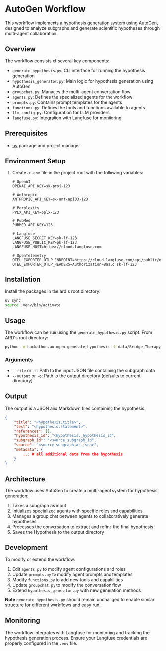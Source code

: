# AutoGen Workflow

This workflow implements a hypothesis generation system using AutoGen, designed to analyze subgraphs and generate scientific hypotheses through multi-agent collaboration.

## Overview

The workflow consists of several key components:

- `generate_hypothesis.py`: CLI interface for running the hypothesis generation
- `hypothesis_generator.py`: Main logic for hypothesis generation using AutoGen
- `groupchat.py`: Manages the multi-agent conversation flow
- `agents.py`: Defines the specialized agents for the workflow
- `prompts.py`: Contains prompt templates for the agents
- `functions.py`: Defines the tools and functions available to agents
- `llm_config.py`: Configuration for LLM providers
- `langfuse.py`: Integration with Langfuse for monitoring

## Prerequisites

- [uv](https://docs.astral.sh/uv/getting-started/installation/) package and project manager

## Environment Setup

1. Create a `.env` file in the project root with the following variables:

   ```
   # OpenAI
   OPENAI_API_KEY=sk-proj-123

   # Anthropic
   ANTHROPIC_API_KEY=sk-ant-api03-123

   # Perplexity
   PPLX_API_KEY=pplx-123

   # PubMed
   PUBMED_API_KEY=123

   # Langfuse
   LANGFUSE_SECRET_KEY=sk-lf-123
   LANGFUSE_PUBLIC_KEY=pk-lf-123
   LANGFUSE_HOST=https://cloud.langfuse.com

   # OpenTelemetry
   OTEL_EXPORTER_OTLP_ENDPOINT=https://cloud.langfuse.com/api/public/otel
   OTEL_EXPORTER_OTLP_HEADERS=Authorization=Basic sk-lf-123
   ```

## Installation

Install the packages in the ard's root directory:

```bash
uv sync
source .venv/bin/activate
```

## Usage

The workflow can be run using the `generate_hypothesis.py` script.
From ARD's root directory:

```bash
python -m hackathon.autogen.generate_hypothesis -f data/Bridge_Therapy.json --output hackathon/autogen/output
```

### Arguments

- `--file` or `-f`: Path to the input JSON file containing the subgraph data
- `--output` or `-o`: Path to the output directory (defaults to current directory)

## Output

The output is a JSON and Markdown files containing the hypothesis.

```json
{
    "title": "<hypothesis.title>",
    "text": "<hypothesis.statement>",
    "references": [],
    "hypothesis_id": "<hypothesis._hypothesis_id",
    "subgraph_id": "<source_subgraph_id",
    "source": "<source_subgraph_as_json>",
    "metadata": {
        ... # all additional data from the hypothesis
    }
}
```

## Architecture

The workflow uses AutoGen to create a multi-agent system for hypothesis generation:

1. Takes a subgraph as input
2. Initializes specialized agents with specific roles and capabilities
3. Manages a group chat between agents to collaboratively generate hypotheses
4. Processes the conversation to extract and refine the final hypothesis
5. Saves the Hypothesis to the output directory

## Development

To modify or extend the workflow:

1. Edit `agents.py` to modify agent configurations and roles
2. Update `prompts.py` to modify agent prompts and templates
3. Modify `functions.py` to add new tools and capabilities
4. Update `groupchat.py` to modify the conversation flow
5. Extend `hypothesis_generator.py` with new generation methods

**Note**
`generate_hypothesis.py` should remain unchanged to enable similar structure for different workflows and easy run.

## Monitoring

The workflow integrates with Langfuse for monitoring and tracking the hypothesis generation process. Ensure your Langfuse credentials are properly configured in the `.env` file.
